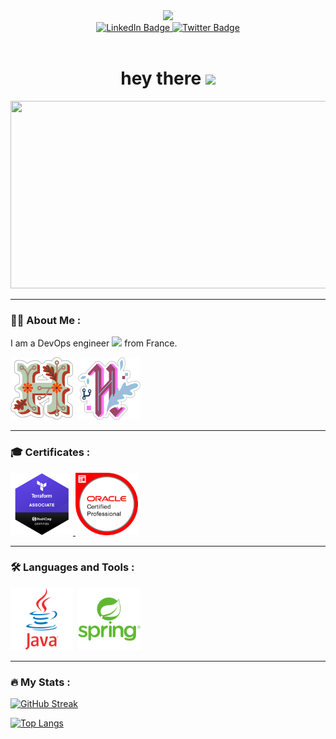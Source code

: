 <div id="header" align="center">
  <img src="https://media.giphy.com/media/M9gbBd9nbDrOTu1Mqx/giphy.gif" width="100"/>
  <div id="badges">
    <a href="https://www.linkedin.com/in/thomasgruson/">
      <img src="https://img.shields.io/badge/LinkedIn-blue?style=for-the-badge&logo=linkedin&logoColor=white" alt="LinkedIn Badge"/>
    </a>
    <a href="https://twitter.com/thomgrus">
      <img src="https://img.shields.io/badge/Twitter-blue?style=for-the-badge&logo=twitter&logoColor=white" alt="Twitter Badge"/>
    </a>
  </div>
  <img src="https://komarev.com/ghpvc/?username=Thomgrus&style=flat-square&color=blue" alt=""/>
  <h1>
    hey there
    <img src="https://media.giphy.com/media/hvRJCLFzcasrR4ia7z/giphy.gif" width="30px"/>
  </h1>
</div>
<div align="center">
  <img src="https://media.giphy.com/media/dWesBcTLavkZuG35MI/giphy.gif" width="600" height="300"/>
</div>

---

### :technologist: About Me :

I am a DevOps engineer <img src="https://media.giphy.com/media/WUlplcMpOCEmTGBtBW/giphy.gif" width="30"> from France.

<div>
  <img src="badges/hacktoberfest-2021-badge.png" title="Hacktoberfest 2021" alt="Spring" width="100px" height="100px"/>&nbsp;
  <img src="badges/hacktoberfest-2020-badge.png" title="Hacktoberfest 2020" alt="Spring" width="100px" height="100px"/>
</div>

---

### :mortar_board: Certificates :

<div id="certificates">
  <a href="https://www.credly.com/badges/5c62bc15-0049-4af3-aa9f-a71d654b61eb/public_url">
    <img src="badges/hashicorp-certified-terraform-associate.png" alt="Terraform Certificate" width="100px"/>
  </a>
  <a href="https://www.credly.com/badges/b4580916-4967-43d1-8573-0d5f6a7a5bfa/public_url">
    <img src="badges/oracle-certified-professional-java-se-6-programmer.png" alt="Java SE6 Certificate" width="100px"/>
  </a>
</div>

---

### :hammer_and_wrench: Languages and Tools :

<div>
  <img src="https://github.com/devicons/devicon/blob/master/icons/java/java-original-wordmark.svg" title="Java" alt="Java" width="100px" height="100px"/>&nbsp;
  <img src="https://github.com/devicons/devicon/blob/master/icons/spring/spring-original-wordmark.svg" title="Spring" alt="Spring" width="100px" height="100px"/>
</div>

---

### :fire: My Stats :

[![GitHub Streak](http://github-readme-streak-stats.herokuapp.com?user=Thomgrus&theme=dark&background=000000)](https://git.io/streak-stats)

[![Top Langs](https://github-readme-stats.vercel.app/api/top-langs/?username=Thomgrus&layout=compact&theme=vision-friendly-dark)](https://github.com/anuraghazra/github-readme-stats)

